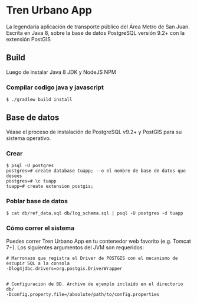 # Tren Urbano App

La legendaria aplicación de transporte público del Área Metro de San Juan. Escrita en Java 8, 
sobre la base de datos PostgreSQL versión 9.2+ con la extensión PostGIS

## Build

Luego de instalar Java 8 JDK y NodeJS NPM

### Compilar codigo java y javascript

    $ ./gradlew build install

## Base de datos

Véase el proceso de instalación de PostgreSQL v9.2+ y PostGIS para su sistema operativo.

### Crear

    $ psql -U postgres
    postgres=# create database tuapp; --o el nombre de base de datos que desees
    postgres=# \c tuapp
    tuapp=# create extension postgis;

### Poblar base de datos

    $ cat db/ref_data.sql db/log_schema.sql | psql -U postgres -d tuapp

### Cómo correr el sistema

Puedes correr Tren Urbano App en tu contenedor web favorito (e.g. Tomcat 7+). Los siguientes argumentos del JVM son requeridos:

    # Marronazo que registra el Driver de POSTGIS con el mecanismo de escupir SQL a la consola 
    -Dlog4jdbc.drivers=org.postgis.DriverWrapper 


    # Configuracion de BD. Archivo de ejemplo incluído en el directorio db/
    -Dconfig.property.file=/absolute/path/to/config.properties
